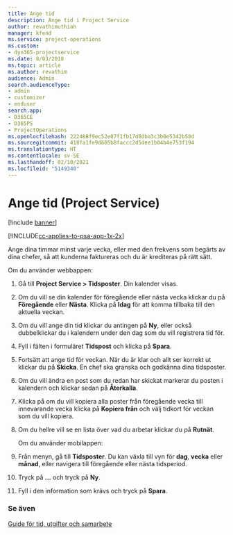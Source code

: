 ```yaml
---
title: Ange tid
description: Ange tid i Project Service
author: revathimuthiah
manager: kfend
ms.service: project-operations
ms.custom:
- dyn365-projectservice
ms.date: 8/03/2018
ms.topic: article
ms.author: revathim
audience: Admin
search.audienceType:
- admin
- customizer
- enduser
search.app:
- D365CE
- D365PS
- ProjectOperations
ms.openlocfilehash: 222488f9ec52e07f1fb17d8dba3c3b0e5342b58d
ms.sourcegitcommit: 418fa1fe9d605b8faccc2d5dee1b04b4e753f194
ms.translationtype: HT
ms.contentlocale: sv-SE
ms.lasthandoff: 02/10/2021
ms.locfileid: "5149340"
---
```

# <a name="enter-time-project-service"></a>Ange tid (Project Service)

[!include [banner](../includes/psa-now-project-operations.md)]

[!INCLUDE[cc-applies-to-psa-app-1x-2x](../includes/cc-applies-to-psa-app-1x-2x.md)]

Ange dina timmar minst varje vecka, eller med den frekvens som begärts av dina chefer, så att kunderna faktureras och du är krediteras på rätt sätt.  
  
 Om du använder webbappen:  
  
1. Gå till **Project Service > Tidsposter**. Din kalender visas.  
  
2. Om du vill se din kalender för föregående eller nästa vecka klickar du på **Föregående** eller **Nästa**. Klicka på **Idag** för att komma tillbaka till den aktuella veckan.  
  
3. Om du vill ange din tid klickar du antingen på **Ny**, eller också dubbelklickar du i kalendern under den dag som du vill registrera tid för.  
  
4. Fyll i fälten i formuläret **Tidspost** och klicka på **Spara**.  
  
5. Fortsätt att ange tid för veckan. När du är klar och allt ser korrekt ut klickar du på **Skicka**. En chef ska granska och godkänna dina tidsposter.  
  
6. Om du vill ändra en post som du redan har skickat markerar du posten i kalendern och klickar sedan på **Återkalla**.  
  
7. Klicka på om du vill kopiera alla poster från föregående vecka till innevarande vecka klicka på **Kopiera från** och välj tidkort för veckan som du vill kopiera.  
  
8. Om du hellre vill se en lista över vad du arbetar klickar du på **Rutnät**.  
  
   Om du använder mobilappen:  
  
9. Från menyn, gå till **Tidsposter**.     Du kan växla till vyn för **dag**, **vecka** eller **månad**, eller navigera till föregående eller nästa tidsperiod.  
  
10. Tryck på **…** och tryck på **Ny**.  
  
11. Fyll i den information som krävs och tryck på **Spara**.  
  
### <a name="see-also"></a>Se även  
 [Guide för tid, utgifter och samarbete](../psa/time-expense-collaboration-guide.md)
